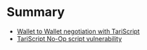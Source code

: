# Summary

- [Wallet to Wallet negotiation with TariScript](wallet_to_wallet_with_tariscript.md)
- [TariScript No-Op script vulnerability](tari_script_no_op_vulnerability.md)

